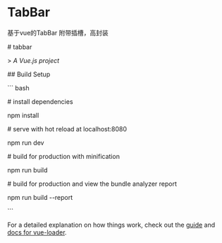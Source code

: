 # TabBar
基于vue的TabBar 附带插槽，高封装

\# tabbar



\> *A Vue.js project*



\## Build Setup



\``` bash

\# install dependencies

npm install



\# serve with hot reload at localhost:8080

npm run dev



\# build for production with minification

npm run build



\# build for production and view the bundle analyzer report

npm run build --report

\```



For a detailed explanation on how things work, check out the [guide](http://vuejs-templates.github.io/webpack/) and [docs for vue-loader](http://vuejs.github.io/vue-loader).
